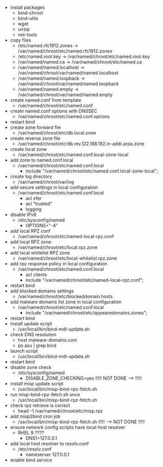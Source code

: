 - install packages
  - bind-chroot
  - bind-utils
  - wget
  - unzip
  - net-tools
- copy files
  - /etc/named.rfc1912.zones -> /var/named/chroot/etc/named.rfc1912.zones
  - /etc/named.root.key -> /var/named/chroot/etc/named.root.key
  - /var/named/named.ca -> /var/named/chroot/etc/named.ca
  - /var/named/named.localhost -> /var/named/chroot/var/named/named.localhost
  - /var/named/named.loopback -> /var/named/chroot/var/named/named.loopback
  - /var/named/named.empty -> /var/named/chroot/var/named/named.empty
- create named.conf from template
  - /var/named/chroot/etc/named.conf
- create named.conf options with DNSSEC
  - /var/named/chroot/etc/named.conf.options
- restart bind
- create zone forward file
  - /var/named/chroot/etc/db.local.zone
- create reverse zone file
  - /var/named/chroot/etc/db.rev.122.168.192.in-addr.arpa.zone
- create local zone
  - /var/named/chroot/etc/named.conf.local-zone-local
- add zone to named.conf.local
  - /var/named/chroot/etc/named.conf.local
    - include "/var/named/chroot/etc/named.conf.local-zone-local";
- create log directory
  - /var/named/chroot/var/log
- add secure settings in local configuration
  - /var/named/chroot/etc/named.conf.local
    - acl xfer
    - acl "trusted"
    - logging
- disable IPv6
  - /etc/sysconfig/named
    - OPTIONS="-4"
- add local RPZ conf
  - /var/named/chroot/etc/named-local-rpz.conf
- add local RPZ zone
  - /var/named/chroot/etc/local.rpz.zone
- add local whitelist RPZ zone
  - /var/named/chroot/etc/local-whitelist.rpz.zone
- add rpz response policy in local configuration
  - /var/named/chroot/etc/named.conf.local
    - acl clients
    - include "/var/named/chroot/etc/named-local-rpz.conf";
- restart bind
- add blocked domains settings
  - /var/named/chroot/etc/blockeddomain.hosts
- add malware domains list zone in local configuration
  - /var/named/chroot/etc/named.conf.local
    - include "/var/named/chroot/etc/spywaredomains.zones";
- restart bind
- install update script
  - /usr/local/bin/bind-mdl-update.sh
- check DNS resolution
  - host malware-domains.com
  - ps axu | grep bind
- launch script
  - /usr/local/bin/bind-mdl-update.sh
- restart bind
- disable zone check
  - /etc/sysconfig/named
    - DISABLE_ZONE_CHECKING=yes
!!!!! NOT DONE --> !!!!!
- install misp update script
  - /usr/local/bin/misp-bind-rpz-fetch.sh
- run misp-bind-rpz-fetch.sh once
  - /usr/local/bin/misp-bind-rpz-fetch.sh
- check rpz retrieve is correct
  - head -1 /var/named/chroot/etc/misp.rpz
- add misp2bind cron job
  - /usr/local/bin/misp-bind-rpz-fetch.sh
!!!!! --> NOT DONE !!!!!
- ensure network config scripts have local host resolver
  - RHEL 9 ????
    - DNS1=127.0.0.1
- add local host resolver to resolv.conf
  - /etc/resolv.conf
    - nameserver 127.0.0.1
- enable bind service
